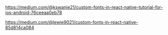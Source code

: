 https://medium.com/@kswanie21/custom-fonts-in-react-native-tutorial-for-ios-android-76ceeaa0eb78

https://medium.com/@lewie9021/custom-fonts-in-react-native-85d814ca084